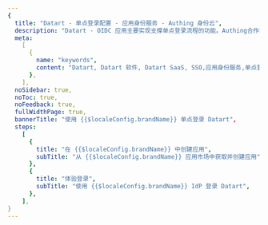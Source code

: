 ```yaml
---
{
  title: "Datart - 单点登录配置 - 应用身份服务 - Authing 身份云",
  description: "Datart - OIDC 应用主要实现支撑单点登录流程的功能。Authing合作网络提供 Datart，单点登录，SSO，实现应用的快捷登录、免密登录，提升员工办公体验、增强用户体验，增强企业数字化服务水平。",
  meta:
    [
      {
        name: "keywords",
        content: "Datart, Datart 软件, Datart SaaS, SSO,应用身份服务,单点登录配置,Authing身份云",
      },
    ],
  noSidebar: true,
  noToc: true,
  noFeedback: true,
  fullWidthPage: true,
  bannerTitle: "使用 {{$localeConfig.brandName}} 单点登录 Datart",
  steps:
    [
      {
        title: "在 {{$localeConfig.brandName}} 中创建应用",
        subTitle: "从 {{$localeConfig.brandName}} 应用市场中获取并创建应用",
      },
      {
        title: "体验登录",
        subTitle: "使用 {{$localeConfig.brandName}} IdP 登录 Datart",
      },
    ],
}
---
```


<IntegrationDetail/>
